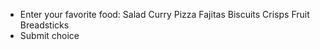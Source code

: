 -   Enter your favorite food: Salad Curry Pizza Fajitas Biscuits Crisps Fruit Breadsticks
-   Submit choice
